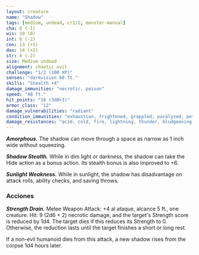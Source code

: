 ```yaml
---
layout: creature
name: "Shadow"
tags: [medium, undead, cr1/2, monster-manual]
cha: 8 (-1)
wis: 10 (0)
int: 6 (-2)
con: 13 (+1)
dex: 14 (+2)
str: 6 (-2)
size: Medium undead
alignment: chaotic evil
challenge: "1/2 (100 XP)"
senses: "darkvision 60 ft."
skills: "Stealth +4"
damage_immunities: "necrotic, poison"
speed: "40 ft."
hit_points: "16 (3d8+3)"
armor_class: "12"
damage_vulnerabilities: "radiant"
condition_immunities: "exhaustion, frightened, grappled, paralyzed, petrified, poisoned, prone, restrained"
damage_resistances: "acid, cold, fire, lightning, thunder, bludgeoning, piercing, and slashing from nonmagical weapons"
---
```


***Amorphous.*** The shadow can move through a space as narrow as 1 inch wide without squeezing.

***Shadow Stealth.*** While in dim light or darkness, the shadow can take the Hide action as a bonus action. Its stealth bonus is also improved to +6.

***Sunlight Weakness.*** While in sunlight, the shadow has disadvantage on attack rolls, ability checks, and saving throws.

### Acciones

***Strength Drain.*** Melee Weapon Attack: +4 al ataque, alcance 5 ft., one creature. Hit: 9 (2d6 + 2) necrotic damage, and the target's Strength score is reduced by 1d4. The target dies if this reduces its Strength to 0. Otherwise, the reduction lasts until the target finishes a short or long rest.

If a non-evil humanoid dies from this attack, a new shadow rises from the corpse 1d4 hours later.